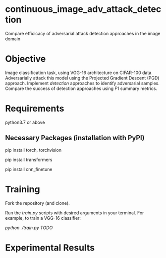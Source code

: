 # continuous_image_adv_attack_detection
Compare efficicacy of adversarial attack detection approaches in the image domain

# Objective 

Image classification task, using VGG-16 architecture on CIFAR-100 data. Adversarially attack this model using the Projected Gradient Descent (PGD) approach. Implement _detection_ approaches to identify adversarial samples. Compare the success of detection approaches using F1 summary metrics.

# Requirements

python3.7 or above

## Necessary Packages (installation with PyPI)

pip install torch, torchvision

pip install transformers

pip install cnn_finetune

# Training

Fork the repository (and clone).

Run the _train.py_ scripts with desired arguments in your terminal. For example, to train a VGG-16 classifier:

_python ./train.py TODO_

# Experimental Results
